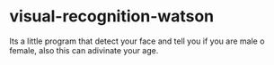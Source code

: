 # visual-recognition-watson
Its a little program that detect your face and tell you if you are male o female, also this can adivinate your age.
